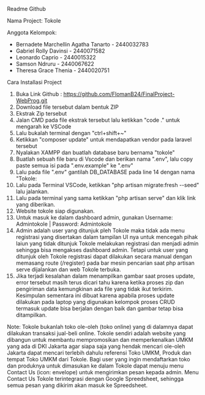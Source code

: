 Readme Github

Nama Project: Tokole

Anggota Kelompok:
- Bernadete Marchellin Agatha Tanarto - 2440032783
- Gabriel Rolly Davinsi - 2440071582
- Leonardo Caprio - 2440015322
- Samson Ndruru - 2440067622
- Theresa Grace Thenia - 2440020751

Cara Installasi Project 
1. Buka Link Github : https://github.com/FlomanB24/FinalProject-WebProg.git
2. Download file tersebut dalam bentuk ZIP 
3. Ekstrak Zip tersebut 
4. Jalan CMD pada file ekstrak tersebut lalu ketikkan "code ." untuk mengarah ke VSCode 
5. Lalu bukalah terminal dengan "ctrl+shift+~"
6. Ketikkan "composer update" untuk mendapatkan vendor pada laravel tersebut
7. Nyalakan XAMPP dan buatlah database baru bernama "tokole"
8. Buatlah sebuah file baru di Vscode dan berikan nama ".env", lalu copy paste semua isi pada ".env.example" ke ".env" 
9. Lalu pada file ".env" gantilah DB_DATABASE pada line 14 dengan nama "Tokole:
10. Lalu pada Terminal VSCode, ketikkan "php artisan migrate:fresh --seed" lalu jalankan.
11. Lalu pada terminal yang sama ketikkan "php artisan serve" dan klik link yang diberikan.
12. Website tokole siap digunakan.
13. Untuk masuk ke dalam dashboard admin, gunakan Username: Admintokole | Password: Admintokole
14. Admin adalah user yang ditunjuk pleh Tokole maka tidak ada menu registrasi yang disertakan dalam tampilan UI nya untuk mencegah pihak laiun yang tidak ditunjuk Tokole melakukan registrasi dan menjadi admin sehingga bisa mengakses dashboard admin. Tetapi untuk user yang ditunjuk oleh Tokole registrasi dapat dilakukan secara manual dengan memasang route (/register) pada bar mesin pencarian saat php artisan serve dijalankan dan web Tokole terbuka.
15. Jika terjadi kesalahan dalam menampilkan gambar saat proses update, error tersebut masih terus dicari tahu karena ketika proses zip dan pengiriman data kemungkinan ada file yang tidak ikut terkirim. Kesimpulan sementara ini dibuat karena apabila proses update dilakukan pada laptop yang digunakan kelompok proses CRUD termasuk update bisa berjalan dengan baik dan gambar tetap bisa ditampilkan.

Note: Tokole bukanlah toko ole-oleh (toko online) yang di dalamnya dapat dilakukan transaksi jual-beli online. Tokole sendiri adalah website yang dibangun untuk membantu mempromosikan dan memperkenalkan UMKM yang ada di DKI Jakarta agar siapa saja yang hendak mencari ole-oleh Jakarta dapat mencari terlebih dahulu referensi Toko UMKM, Produk dan tempat Toko UMKM dari Tokole. Bagi user yang ingin mendaftarkan toko dan produknya untuk dimasukan ke dalam Tokole dapat menuju menu Contact Us (icon: envelope) untuk mengirimkan pesan kepada admin. Menu Contact Us Tokole terintegrasi dengan Google Spreedsheet, sehingga semua pesan yang dikirim akan masuk ke Spreedsheet. 

